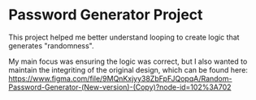 # Password Generator Project

This project helped me better understand looping to create logic that generates "randomness".

My main focus was ensuring the logic was correct, but I also wanted to maintain the integriting of the original design, which can be found here: 
https://www.figma.com/file/9MQnKxjyy38ZbFpFJQopqA/Random-Password-Generator-(New-version)-(Copy)?node-id=102%3A702
